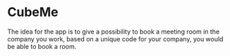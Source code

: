 # CubeMe
The idea for the app is to give a possibility to book a meeting room in the company you work, based on a unique code for your company, you would be able to book a room.

